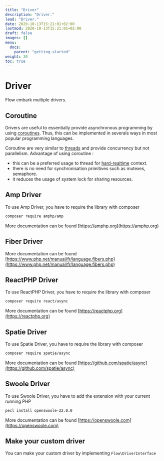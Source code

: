 ```yaml
---
title: "Driver"
description: "Driver."
lead: "Driver."
date: 2020-10-13T15:21:01+02:00
lastmod: 2020-10-13T15:21:01+02:00
draft: false
images: []
menu:
  docs:
    parent: "getting-started"
weight: 30
toc: true
---
```


# Driver

Flow embark multiple drivers.

## Coroutine

Drivers are useful to essentially provide asynchronous programming by using [coroutines](https://en.wikipedia.org/wiki/Coroutine).
Thus, this can be implemented in severals ways in most popular programming languages.

Coroutine are very similar to [threads](https://en.wikipedia.org/wiki/Thread_(computing)) and provide concurrency but not parallelism.
Advantage of using coroutine :
- this can be a preferred usage to thread for [hard-realtime](https://en.wikipedia.org/wiki/Real-time_computing#Hard) context.
- there is no need for synchronisation primitives such as mutexes, semaphore.
- it reduces the usage of system lock for sharing resources.

## Amp Driver

To use Amp Driver, you have to require the library with composer

```bash
composer require amphp/amp
```

More documentation can be found [https://amphp.org](https://amphp.org)

## Fiber Driver

More documentation can be found [https://www.php.net/manual/fr/language.fibers.php](https://www.php.net/manual/fr/language.fibers.php)

## ReactPHP Driver

To use ReactPHP Driver, you have to require the library with composer

```bash
composer require react/async
```

More documentation can be found [https://reactphp.org](https://reactphp.org)

## Spatie Driver

To use Spatie Driver, you have to require the library with composer

```bash
composer require spatie/async
```

More documentation can be found [https://github.com/spatie/async](https://github.com/spatie/async)

## Swoole Driver

To use Swoole Driver, you have to add the extension with your current running PHP

```bash
pecl install openswoole-22.0.0
```

More documentation can be found [https://openswoole.com](https://openswoole.com)

## Make your custom driver

You can make your custom driver by implementing `Flow\DriverInterface`
